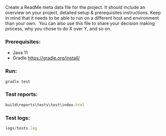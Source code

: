 Create a ReadMe meta data file for the project. It should include an overview on your project, detailed setup & prerequisites instructions. Keep in mind that it needs to be able to run on a different host and environment than your own. 
You can also use this file to share your decision making process, why you chose to do X over Y, and so on.

### Prerequisites: ###
- Java 11
- Gradle https://gradle.org/install/

### Run: ###
```javascript
gradle test
```

### Test reports: ###
```javascript
build\reports\tests\test\index.html
```

### Test logs: ###
```javascript
logs/tests.log
```
